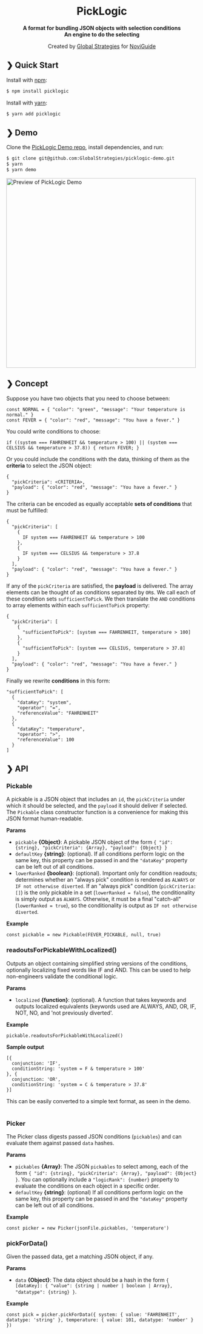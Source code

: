 <h1 align="center">PickLogic</h1>

<p align="center">
    <b>A format for bundling JSON objects with selection conditions</br>An engine to do the selecting</b>
<br>
</p>
<p align="center">
    Created by <a href='https://www.globalstrategies.org'>Global Strategies</a> for <a href='https://www.noviguide.com'>NoviGuide</a>
<br>
</p>

## ❯ Quick Start
Install with [npm](https://www.npmjs.com/):

```sh
$ npm install picklogic
```
Install with [yarn](https://yarnpkg.com/en/):
```sh
$ yarn add picklogic
```

## ❯ Demo
Clone the [PickLogic Demo repo](https://github.com/GlobalStrategies/picklogic-demo), install dependencies, and run:

```sh
$ git clone git@github.com:GlobalStrategies/picklogic-demo.git
$ yarn
$ yarn demo
```
<img src="https://i.imgur.com/sIJW28X.png" alt="Preview of PickLogic Demo" width="500"/>

## ❯ Concept
Suppose you have two objects that you need to choose between:

    const NORMAL = { "color": "green", "message": "Your temperature is normal." }
    const FEVER = { "color": "red", "message": "You have a fever." }
You could write conditions to choose:

`if ((system === FAHRENHEIT && temperature > 100) || (system === CELSIUS && temperature > 37.8)) { return FEVER; }`

Or you could include the conditions with the data, thinking of them as the **criteria** to select the JSON object:

    {
      "pickCriteria": <CRITERIA>,
      "payload": { "color": "red", "message": "You have a fever." }
    }
The criteria can be encoded as equally acceptable **sets of conditions** that must be fulfilled:

    {
      "pickCriteria": [
        {
          IF system === FAHRENHEIT && temperature > 100
        },
        {
          IF system === CELSIUS && temperature > 37.8
        }
      ],
      "payload": { "color": "red", "message": "You have a fever." }
    }
If any of the `pickCriteria`  are satisfied, the **payload** is delivered. The array elements can be thought of as conditions separated by `OR`s. We call each of these condition sets `sufficientToPick`.  We then translate the `AND` conditions to array elements within each `sufficientToPick` property:


    {
      "pickCriteria": [
        {
          "sufficientToPick": [system === FAHRENHEIT, temperature > 100]
        },
        {
          "sufficientToPick": [system === CELSIUS, temperature > 37.8]
        }
      ],
      "payload": { "color": "red", "message": "You have a fever." }
    }
Finally we rewrite **conditions** in this form:


    "sufficientToPick": [
      {
        "dataKey": "system",
        "operator": "=",
        "referenceValue": "FAHRENHEIT"
      },
      {
        "dataKey": "temperature",
        "operator": ">",
        "referenceValue": 100
      }
    ]

## ❯ API
### Pickable
A pickable is a JSON object that includes an `id`, the `pickCriteria` under which it should be selected, and the `payload` it should deliver if selected.
The `Pickable` class constructor function is a convenience for making this JSON format human-readable.

**Params**

* `pickable` **{Object}**: A pickable JSON object of the form `{ "id": {string}, "pickCriteria": {Array}, "payload": {Object} }`
* `defaultKey` **{string}**: (optional). If all conditions perform logic on the same key, this property can be passed in and the `"dataKey"` property can be left out of all conditions.
* `lowerRanked` **{boolean}**: (optional). Important only for condition readouts; determines whether an "always pick" condition is rendered as `ALWAYS` or `IF not otherwise diverted`. If an "always pick" condition (`pickCriteria: []`) is the only pickable in a set (`lowerRanked = false`), the conditionality is simply output as `ALWAYS`. Otherwise, it must be a final "catch-all" (`lowerRanked = true`), so the conditionality is output as `IF not otherwise diverted`.

**Example**

`const pickable = new Pickable(FEVER_PICKABLE, null, true)`

### readoutsForPickableWithLocalized()
Outputs an object containing simplified string versions of the conditions, optionally localizing fixed words like IF and AND. This can be used to help non-engineers validate the conditional logic.

**Params**

* `localized` **{function}**: (optional). A function that takes keywords and outputs localized equivalents (keywords used are ALWAYS, AND, OR, IF, NOT, NO, and 'not previously diverted'.

**Example**

`pickable.readoutsForPickableWithLocalized()`

**Sample output**

    [{ 
      conjunction: 'IF',
      conditionString: 'system = F & temperature > 100'
    }, {
      conjunction: 'OR',
      conditionString: 'system = C & temperature > 37.8'
    }]
This can be easily converted to a simple text format, as seen in the demo.
<br /><br />
### Picker
The Picker class digests passed JSON conditions (`pickables`) and can evaluate them against passed `data` hashes.

**Params**

* `pickables` **{Array}**: The JSON `pickables` to select among, each of the form `{ "id": {string}, "pickCriteria": {Array}, "payload": {Object} }`. You can optionally include a `"logicRank": {number}` property to evaluate the conditions on each object in a specific order.
* `defaultKey` **{string}**: (optional) If all conditions perform logic on the same key, this property can be passed in and the `"dataKey"` property can be left out of all conditions.

**Example**

`const picker = new Picker(jsonFile.pickables, 'temperature')`

### pickForData()
Given the passed data, get a matching JSON object, if any.

**Params**

* `data` **{Object}**: The data object should be a hash in the form `{ [dataKey]: { "value": {string | number | boolean | Array}, "datatype": {string} }`.

**Example**

`const pick = picker.pickForData({ system: { value: 'FAHRENHEIT', datatype: 'string' }, temperature: { value: 101, datatype: 'number' } })`
